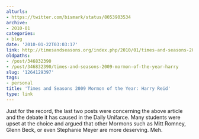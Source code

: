 ```yaml
---
alturls:
- https://twitter.com/bismark/status/8053903534
archive:
- 2010-01
categories:
- blog
date: '2010-01-22T03:03:17'
link: http://timesandseasons.org/index.php/2010/01/times-and-seasons-2009-mormon-of-the-year-harry-reid/
oldpaths:
- /post/346832390
- /post/346832390/times-and-seasons-2009-mormon-of-the-year-harry
slug: '1264129397'
tags:
- personal
title: 'Times and Seasons 2009 Mormon of the Year: Harry Reid'
type: link
---
```


Just for the record, the last two posts were concerning the above article
and the debate it has caused in the Daily Unifarce.  Many students were
upset at the choice and argued that other Mormons such as Mitt Romney,
Glenn Beck, or even Stephanie Meyer are more deserving.  Meh.

